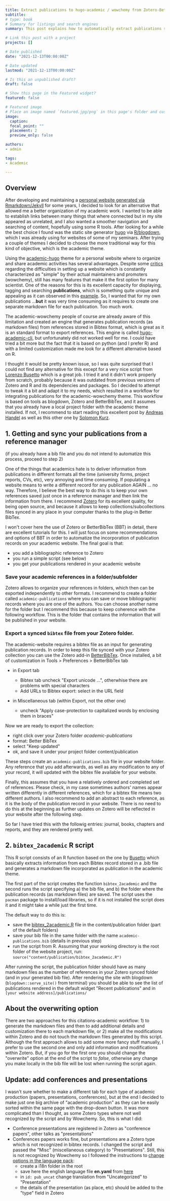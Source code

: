 ```yaml
---
title: Extract publications to hugo-academic / wowchemy from Zotero-BetterBibTex
subtitle:
# type: book
# Summary for listings and search engines
summary: This post explains how to automatically extract publications stored in Zotero (or in any reference manager exportable to Bibtex) and publish them as a publication record in hugo-academic using blogdown/R

# Link this post with a project
projects: []

# Date published
date: "2021-12-13T00:00:00Z"

# Date updated
lastmod: "2021-12-13T00:00:00Z"

# Is this an unpublished draft?
draft: false

# Show this page in the Featured widget?
featured: false

# Featured image
# Place an image named `featured.jpg/png` in this page's folder and customize its options here.
image:
  caption:
  focal_point: ""
  placement: 2
  preview_only: false

authors:
- admin

tags:
- Academic

---
```


## Overview

After developing and maintaining a [personal website generated vía Rmarkdown/Jekyll](https://juancarloscastillo.github.io/jc-castillo/) for some years, I decided to look for an alternative that allowed me a better organization of my academic work. I wanted to be able to establish links between many things  that where connected but in my site appeared as unrelated, and I also wanted a smoother navigation and searching of content, hopefully using some R tools. After looking for a while the best choice I found was the static site generator [hugo](https://gohugo.io/) via [R/blogdown](https://bookdown.org/yihui/blogdown/), which I was already using for websites of some of my seminars. After trying a couple of themes I decided to choose the more traditional way for this kind of objective, which is the academic theme.

Using the [academic-hugo](https://academic-demo.netlify.app/) theme for a personal website where to organize and share academic activities has several advantages. Despite some [critics](https://spectrum.chat/academic/general/the-deadly-rabbit-hole-of-the-academic-theme~c9d51eb8-f2af-4ec8-8ee6-cea4f175a572) regarding the difficulties in setting up a website which is constantly characterized as "simple" by their actual maintainers and promoters (wowchemy), still has many features that make it the first option for many scientist. One of the reasons for this is its excellent capacity for displaying, tagging and searching **publications**, which is something quite unique and appealing as it can observed in this [example](https://solomonkurz.netlify.app/publication/). So, I wanted that for my own publications ...**but** it was very time consuming as it requires to create one separate markdown file for each publication. Too much work.

The academic-wowchemy people of course are already aware of this limitation and created an engine that generates publication records (as markdown files) from references stored in Bibtex format, which is great as it is an standard format to export references. This engine is called [hugo-academic-cli](https://github.com/wowchemy/hugo-academic-cli), but unfortunately did not worked well for me. I could have tried a bit more but the fact that it is based on python (and I prefer R) and with a limited customization made me look for a different alternative based on R.

I thought it would be pretty known issue, so I was quite surprised that I could not find any alternative for this except for a very nice script from [Lorenzo Busetto](https://www.r-bloggers.com/2018/03/automatically-importing-publications-from-bibtex-to-a-hugo-academic-blog-2/) which is a great job. I tried it and it didn't work properly from scratch, probably because it was outdated from previous versions of Zotero and R and its dependencies and packages. So I decided to attempt to tweak it a bit and adapt it to my needs, which resulted in a workflow for integrating publications for the academic-wowchemy theme. This workflow is based on tools as blogdown, Zotero and BetterBibTex, and it assumes that you already have a local project folder with the academic theme installed. If not, I recommend to start reading this excellent post by [Andreas Handel](https://www.andreashandel.com/posts/blogdown-website-1/) as well as this other one by [Solomon Kurz](https://solomonkurz.netlify.app/post/2021-05-03-blogdown-updates-prompted-a-website-overhaul-these-are-my-notes/).

## 1. Getting and sync your publications from a reference manager

(if you already have a bib file and you do not intend to automatize this process, proceed to step 2)

One of the things that academics hate is to deliver information from publications in different formats all the time (university forms, project reports, CVs, etc), very annoying and time consuming. If populating a website means to write a different record for any publication AGAIN ... no way. Therefore, I believe the best way to do this is to keep your own references saved just once in a reference manager and then link the information from there. I recommend [Zotero](https://www.zotero.org/) for its excellent quality, for being open source, and because it allows to keep collections/subcollections files synced in any place in your computer thanks to the plug-in Better BibTex.

I won't cover here the use of Zotero or BetterBibTex (BBT) in detail, there are excellent tutorials for this. I will just focus on some recommendations and options of BBT in order to automatize the incorporation of publication records on your academic website. The final goal is that:

- you add a bibliographic reference to Zotero
- you run a simple script (see below)
- you get your publications rendered in your academic website

### Save your academic references in a folder/subfolder

Zotero allows to organize your references in folders, which then can be exported independently to other formats. I recommend to create a folder called `academic-publications` where you can save or move bibliographic records where you are one of the authors. You can choose another name for the folder but I recommend this because to keep coherence with the following workflow. This is the folder that contains the information that will be published in your website.

### Export a synced `bibtex` file from your Zotero folder.

The academic-website requires a bibtex file as an input for generating publication records. In order to keep this file synced with your Zotero collection you can use the Zotero add-in [BetterBibTex](https://retorque.re/zotero-better-bibtex/). Once installed, a bit of customization in Tools > Preferences > BetterBibTex tab

- in Export tab
  - Bibtex tab uncheck "Export unicode ...", otherwhise there are problems with special characters
  - Add URLs to Bibtex export: select in the URL field

- in Miscellaneous tab (within Export, not the other one)
  - uncheck "Apply case-protection to capitalized words by enclosing them in braces"

Now we are ready to export the collection:

  - right click over your Zotero folder _academic-publications_
  - format: Better BibTex
  - select "Keep updated"
  - ok, and save it under your project folder content/publication

These steps create an `academic-publications.bib` file in your website folder. Any reference that you add afterwards, as well as any modification to any of your record, it will updated with the bibtex file available for your website.

Finally, this assumes that you have a relatively ordered and completed set of references. Please check, in my case sometimes authors' names appear written differently in different references, which for a bibtex file means two different authors. I also recommend to add an abstract to each reference, as it is the body of the publication record in your website. There is no need to do this at the beginning as further updates on Zotero will be reflected in your website after the following step.

So far I have tried this with the followig entries: journal, books, chapters and reports, and they are rendered pretty well.

## 2. `bibtex_2academic` R script

This R script consists of an R function based on the one by [Busetto](https://www.r-bloggers.com/2018/03/automatically-importing-publications-from-bibtex-to-a-hugo-academic-blog-2/) which basically extracts information from each Bibtex record stored in a .bib file and generates a markdown file incorporated as publication in the academic theme.

The first part of the script creates the function `bibtex_2academic` and the second runs the script specifying a) the bib file, and b) the folder where the publication records (as markdown files) are saved. The script uses the `pacman` package to install/load libraries, so if it is not installed the script does it and it might take a while just the first time.

The default way to do this is:

- save the [bibtex_2academic.R](https://raw.githubusercontent.com/juancarloscastillo/starter-hugo-academic/master/content/publication/bibtex_2academic.R) file in the content/publication folder (part of the default folders)
- save your bib file in the same folder with the name `academic-publications.bib` (details in previous step)
- run the script from R. Assuming that your working directory is the root folder of the website project, run: `source("content/publication/bibtex_2academic.R")`

After running the script, the publication folder should have as many markdown files as the number of references in your Zotero synced folder (and in your generated bib file). After rendering the site with blogdown (`blogdown::serve_site()` from terminal) you should be able to see the list of publications rendered in the default widget "Recent publications" and in `[your website address]/publications/`

## About the overwriting option

There are two approaches for this citations-academic workflow: 1) to generate the markdown files and then to add additional details and customization there to each markdown file, or 2) make all the modifications within Zotero and do not touch the markdown files generated by this script. Although the first approach allows to add some more fancy stuff manually, I prefer to use the second one and only add information and modifications within Zotero. But, if you go for the first one you should change the "overwrite" option at the end of the script to _false_, otherwise any change you make locally in the bib file will be lost when running the script again.

## Update: add conferences and presentations

I wasn't sure whether to make a different tab for each type of academic production (papers, presentations, conferences), but at the end I decided to make just one big archive of "academic production" as they can be easily sorted within the same page with the drop-down button. It was more complicated than I thought, as some Zotero types where not well recognized by the script and by Wowchemy. So, this is what I did:

- Conference presentations are registered in Zotero as "conference papers", other talks as "presentations"
- Conferences papers works fine, but presentations are a Zotero type which is not recognized in bibtex records. I changed the script and passed the "Misc" (miscellaneous category) to "Presentations". Still, this is not recognized by Wowchemy so I followed the instructions to [change options in the language pack](https://wowchemy.com/docs/hugo-tutorials/language/):
  - create a i18n folder in the root
  - save here the english language file **en.yaml** from [here](https://github.com/wowchemy/wowchemy-hugo-themes/blob/main/wowchemy/i18n/en.yaml)
  - in `id: pub_uncat` change translation from "Uncategorized" to "Presentation"
  - the details of the presentation (as place, etc) should be added to the "type" field in Zotero
